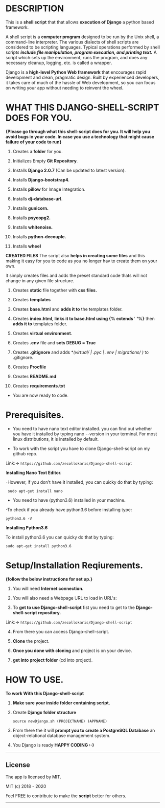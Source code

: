 # DESCRIPTION 

This is a **shell script** that that allows **execution of Django** a python based framework.

A shell script is a **computer program** designed to be run by the Unix shell, a command-line interpreter. The various dialects of shell scripts are considered to be scripting languages. Typical operations performed by shell scripts ***include file manipulation, program execution, and printing text.*** A script which sets up the environment, runs the program, and does any necessary cleanup, logging, etc. is called a wrapper.

Django is a **high-level Python Web framework** that encourages rapid development and clean, pragmatic design. Built by experienced developers, it takes care of much of the hassle of Web development, so you can focus on writing your app without needing to reinvent the wheel.

# **WHAT THIS DJANGO-SHELL-SCRIPT DOES FOR YOU.**

**{Please go through what this shell-script does for you. It will help you avoid bugs in your code. In case you use a technology that might cause failure of your code to run}**

1. Creates a **folder** for you.

2. Initializes Empty **Git Repository**.

3. Installs **Django 2.0.7** (Can be updated to latest version).

4. Installs **Django-bootstrap4.**

5. Installs **pillow** for Image Integration.

6. Installs **dj-database-url.**

7. Installs **gunicorn.**

8. Installs **psycopg2.**

9. Installs **whitenoise.**

10. Installs **python-decouple.**

11. Installs **wheel**


**CREATED FILES**
The script also **helps in creating some files** and this making it easy for you to code as you no longer hav to create them on your own.

It simply creates files and adds the preset standard code thats will not change in any given file structure.


1. Creates **static** file together with **css files.**

2. Creates **templates**

3. Creates **base.html** and **adds it to** the templates folder.

4. Creates **index.html**, **links it to base.html using {% extends ' '%}** then **adds it to** templates folder.

5. Creates **virtual environment**.

6. Creates **.env** file and **sets DEBUG = True**

7. Creates **.gitignore** and adds **(virtual/ | *.pyc | .env | migrations/ )** to .gitignore.

8. Creates **Procfile**

9. Creates **README.md**

10. Creates **requirements.txt**

* You are now ready to code. 



# Prerequisites.

* You need to have nano text editor installed. you can find out whether you have it installed by typing nano --version in your terminal. For most linux distributions, it is installed by default. 

* To work with the script you have to clone Django-shell-script on my github repo. 

Link:->  ```https://github.com/zecollokaris/Django-shell-script```

**Installing Nano Text Editor.**

-However, if you don't have it installed, you can quicky do that by typing:


```
 sudo apt-get install nano
```

* You need to have (python3.6) installed in your machine.

-To check if you already have python3.6 before installing type:



```
python3.6 -V
```

**Installing Python3.6**

To install python3.6 you can quicky do that by typing:



```
sudo apt-get install python3.6
```

# Setup/Installation Reqiurements.

**{follow the below instructions for set up.}**

1. You will need **Internet connection.**

2. You will also need a Webpage URL to load in URL's:

3. To **get to use Django-shell-script** fist you need to get to the **Django-shell-script repository.** 

Link:-> ```https://github.com/zecollokaris/Django-shell-script```

4. From there you can access Django-shell-script.

5. **Clone** the project.

6. **Once you done with cloning** and project is on your device.

7. **get into project folder** (cd into project). 



# **HOW TO USE.**

**To work With this Django-shell-script**

1. **Make sure your inside folder containing script.**

2. Create **Django folder structure**

    ```
    source newDjango.sh (PROJECTNAME) (APPNAME)
    ```

3. From there the it will **prompt you to create a PostgreSQL Database** an object-relational database management system.

4. You Django is ready **HAPPY CODING :-)**

---

## License

The app is licensed by MIT.

MIT (c) 2018 - 2020 

Feel FREE to contribute to make the **script** better for others.

---
